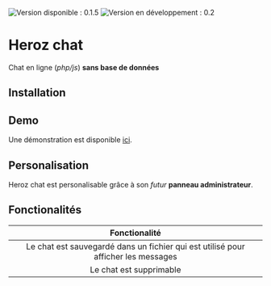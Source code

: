![Version disponible : 0.1.5](https://img.shields.io/badge/Version%20disponible-0.1.5-green "") ![Version en développement : 0.2](https://raster.shields.io/badge/Version_en_d%C3%A9veloppement-0.2-blue.png "")
# Heroz chat
Chat en ligne (*php/js*) **sans base de données**

## Installation


## Demo
Une démonstration est disponible [ici](http://heroz.rf.gd/demo/heroz_chat/index.php "").

## Personalisation
Heroz chat est personalisable grâce à son *futur* **panneau administrateur**.

## Fonctionalités

|Fonctionalité|
|:-:|
|Le chat est sauvegardé dans un fichier qui est utilisé pour afficher les messages|
|Le chat est supprimable|

